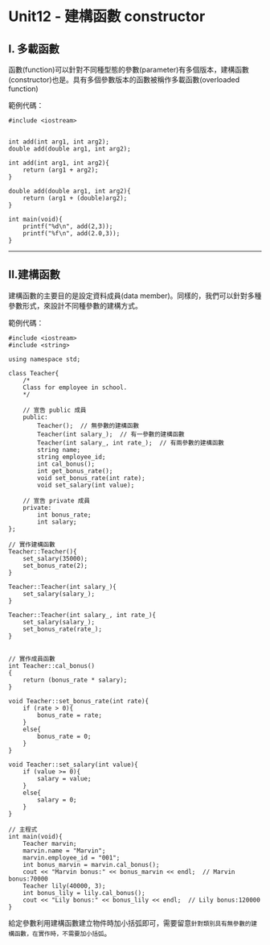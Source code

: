 # Unit12 - 建構函數 constructor

## I. 多載函數
函數(function)可以針對不同種型態的參數(parameter)有多個版本，建構函數(constructor)也是。具有多個參數版本的函數被稱作多載函數(overloaded function)  

範例代碼：

    #include <iostream>


    int add(int arg1, int arg2);
    double add(double arg1, int arg2);

    int add(int arg1, int arg2){
        return (arg1 + arg2);
    }

    double add(double arg1, int arg2){
        return (arg1 + (double)arg2);
    }

    int main(void){
        printf("%d\n", add(2,3));
        printf("%f\n", add(2.0,3));
    }
----
## II.建構函數
建構函數的主要目的是設定資料成員(data member)。同樣的，我們可以針對多種參數形式，來設計不同種參數的建構方式。

範例代碼：

    #include <iostream>
    #include <string>

    using namespace std;

    class Teacher{
        /*
        Class for employee in school.
        */

        // 宣告 public 成員
        public:
            Teacher();  // 無參數的建構函數
            Teacher(int salary_);  // 有一參數的建構函數
            Teacher(int salary_, int rate_);  // 有兩參數的建構函數
            string name;
            string employee_id;
            int cal_bonus();
            int get_bonus_rate();
            void set_bonus_rate(int rate);
            void set_salary(int value);

        // 宣告 private 成員
        private:
            int bonus_rate;
            int salary;
    };

    // 實作建構函數
    Teacher::Teacher(){
        set_salary(35000);
        set_bonus_rate(2);
    }

    Teacher::Teacher(int salary_){
        set_salary(salary_);
    }

    Teacher::Teacher(int salary_, int rate_){
        set_salary(salary_);
        set_bonus_rate(rate_);
    }


    // 實作成員函數
    int Teacher::cal_bonus()
    {
        return (bonus_rate * salary);
    }

    void Teacher::set_bonus_rate(int rate){
        if (rate > 0){
            bonus_rate = rate;
        }
        else{
            bonus_rate = 0;
        }
    }

    void Teacher::set_salary(int value){
        if (value >= 0){
            salary = value;
        }
        else{
            salary = 0;
        }
    }

    // 主程式
    int main(void){
        Teacher marvin;
        marvin.name = "Marvin";
        marvin.employee_id = "001";
        int bonus_marvin = marvin.cal_bonus();
        cout << "Marvin bonus:" << bonus_marvin << endl;  // Marvin bonus:70000
        Teacher lily(40000, 3);
        int bonus_lily = lily.cal_bonus();
        cout << "Lily bonus:" << bonus_lily << endl;  // Lily bonus:120000
    }

給定參數利用建構函數建立物件時加小括弧即可，需要留意`針對類別具有無參數的建構函數，在實作時，不需要加小括弧`。
